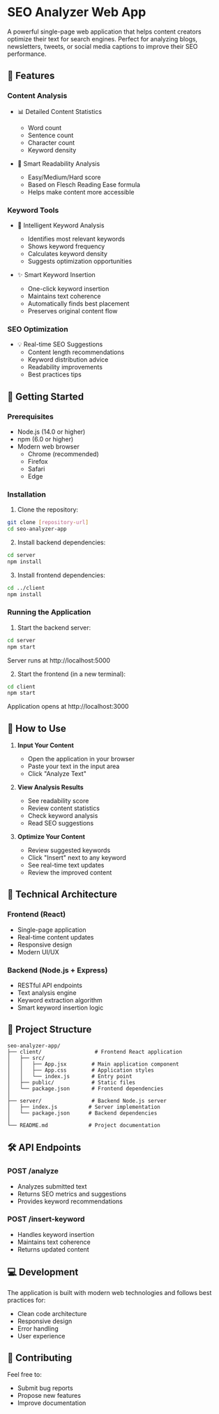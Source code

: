 # SEO Analyzer Web App

A powerful single-page web application that helps content creators optimize their text for search engines. Perfect for analyzing blogs, newsletters, tweets, or social media captions to improve their SEO performance.

## 🌟 Features

### Content Analysis
- 📊 Detailed Content Statistics
  - Word count
  - Sentence count
  - Character count
  - Keyword density

- 📖 Smart Readability Analysis
  - Easy/Medium/Hard score
  - Based on Flesch Reading Ease formula
  - Helps make content more accessible

### Keyword Tools
- 🔑 Intelligent Keyword Analysis
  - Identifies most relevant keywords
  - Shows keyword frequency
  - Calculates keyword density
  - Suggests optimization opportunities

- ✨ Smart Keyword Insertion
  - One-click keyword insertion
  - Maintains text coherence
  - Automatically finds best placement
  - Preserves original content flow

### SEO Optimization
- 💡 Real-time SEO Suggestions
  - Content length recommendations
  - Keyword distribution advice
  - Readability improvements
  - Best practices tips

## 🚀 Getting Started

### Prerequisites
- Node.js (14.0 or higher)
- npm (6.0 or higher)
- Modern web browser
  - Chrome (recommended)
  - Firefox
  - Safari
  - Edge

### Installation

1. Clone the repository:
```bash
git clone [repository-url]
cd seo-analyzer-app
```

2. Install backend dependencies:
```bash
cd server
npm install
```

3. Install frontend dependencies:
```bash
cd ../client
npm install
```

### Running the Application

1. Start the backend server:
```bash
cd server
npm start
```
Server runs at http://localhost:5000

2. Start the frontend (in a new terminal):
```bash
cd client
npm start
```
Application opens at http://localhost:3000

## 📝 How to Use

1. **Input Your Content**
   - Open the application in your browser
   - Paste your text in the input area
   - Click "Analyze Text"

2. **View Analysis Results**
   - See readability score
   - Review content statistics
   - Check keyword analysis
   - Read SEO suggestions

3. **Optimize Your Content**
   - Review suggested keywords
   - Click "Insert" next to any keyword
   - See real-time text updates
   - Review the improved content

## 🔧 Technical Architecture

### Frontend (React)
- Single-page application
- Real-time content updates
- Responsive design
- Modern UI/UX

### Backend (Node.js + Express)
- RESTful API endpoints
- Text analysis engine
- Keyword extraction algorithm
- Smart keyword insertion logic

## 📁 Project Structure

```
seo-analyzer-app/
├── client/                 # Frontend React application
│   ├── src/
│   │   ├── App.jsx        # Main application component
│   │   ├── App.css        # Application styles
│   │   └── index.js       # Entry point
│   ├── public/            # Static files
│   └── package.json       # Frontend dependencies
│
├── server/                # Backend Node.js server
│   ├── index.js          # Server implementation
│   └── package.json      # Backend dependencies
│
└── README.md             # Project documentation
```

## 🛠️ API Endpoints

### POST /analyze
- Analyzes submitted text
- Returns SEO metrics and suggestions
- Provides keyword recommendations

### POST /insert-keyword
- Handles keyword insertion
- Maintains text coherence
- Returns updated content

## 💻 Development

The application is built with modern web technologies and follows best practices for:
- Clean code architecture
- Responsive design
- Error handling
- User experience

## 🤝 Contributing

Feel free to:
- Submit bug reports
- Propose new features
- Improve documentation

